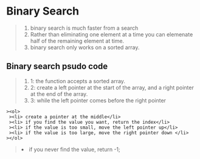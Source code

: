 # Binary Search
><ol>
> <li>binary search is much faster from a search</li>
> <li>Rather than eliminating one element at a time you can elemenate half of the remaining element at time.</li>
> <li>binary search only works on a sorted array. </li>
></ol>
## Binary search psudo code
><ol>
> <li>1: the function accepts a sorted array.</li>
><li> 2: create a left pointer at the start of the array, and a right pointer at the end of the array.</li>
><li> 3: while the left pointer comes before the right pointer </li>
    ><ol>
     ><li> create a pointer at the middle</li>
     ><li> if you find the value you want, return the index</li>
     ><li> if the value is too small, move the left pointer up</li>
     ><li> if the value is too large, move the right pointer down </li>
    ></ol>
><li>if you never find the value, return -1;</li> 
></ol>